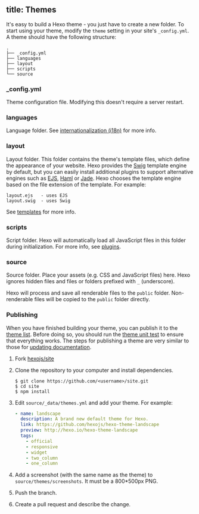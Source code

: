 title: Themes
---
It's easy to build a Hexo theme - you just have to create a new folder. To start using your theme, modify the `theme` setting in your site's `_config.yml`. A theme should have the following structure:

``` plain
.
├── _config.yml
├── languages
├── layout
├── scripts
└── source
```

### _config.yml

Theme configuration file. Modifying this doesn't require a server restart.

### languages

Language folder. See [internationalization (i18n)](internationalization.html) for more info.

### layout

Layout folder. This folder contains the theme's template files, which define the appearance of your website. Hexo provides the [Swig] template engine by default, but you can easily install additional plugins to support alternative engines such as [EJS], [Haml] or [Jade]. Hexo chooses the template engine based on the file extension of the template. For example:

``` plain
layout.ejs   - uses EJS
layout.swig  - uses Swig
```

See [templates](templates.html) for more info.

### scripts

Script folder. Hexo will automatically load all JavaScript files in this folder during initialization. For more info, see [plugins](plugins.html).

### source

Source folder. Place your assets (e.g. CSS and JavaScript files) here. Hexo ignores hidden files and files or folders prefixed with `_` (underscore).

Hexo will process and save all renderable files to the `public` folder. Non-renderable files will be copied to the `public` folder directly.

### Publishing

When you have finished building your theme, you can publish it to the [theme list](/themes). Before doing so, you should run the [theme unit test](https://github.com/hexojs/hexo-theme-unit-test) to ensure that everything works. The steps for publishing a theme are very similar to those for [updating documentation](contributing.html#Updating_Documentation).

1. Fork [hexojs/site]
2. Clone the repository to your computer and install dependencies.

    ```shell
    $ git clone https://github.com/<username>/site.git
    $ cd site
    $ npm install
    ```

3. Edit `source/_data/themes.yml` and add your theme. For example:

    ```yaml
    - name: landscape
      description: A brand new default theme for Hexo.
      link: https://github.com/hexojs/hexo-theme-landscape
      preview: http://hexo.io/hexo-theme-landscape
      tags:
        - official
        - responsive
        - widget
        - two_column
        - one_column
    ```

4. Add a screenshot (with the same name as the theme) to `source/themes/screenshots`. It must be a 800*500px PNG.
5. Push the branch.
6. Create a pull request and describe the change.

[EJS]: https://github.com/hexojs/hexo-renderer-ejs
[Swig]: http://paularmstrong.github.com/swig/
[Haml]: https://github.com/hexojs/hexo-renderer-haml
[Jade]: https://github.com/hexojs/hexo-renderer-jade
[hexojs/site]: https://github.com/hexojs/site
